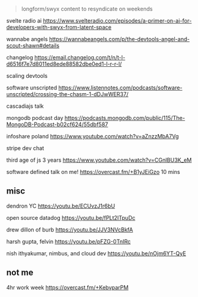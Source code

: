 > longform/swyx content to resyndicate  on weekends


svelte radio ai https://www.svelteradio.com/episodes/a-primer-on-ai-for-developers-with-swyx-from-latent-space

wannabe angels https://wannabeangels.com/p/the-devtools-angel-and-scout-shawn#details

changelog https://email.changelog.com/t/n/t-l-d6516f7e7d8011ed8ede88582dbe0ed1-l-r-r-l/

scaling devtools

software unscripted https://www.listennotes.com/podcasts/software-unscripted/crossing-the-chasm-1-dDJwWER37/

cascadiajs talk

mongodb podcast day https://podcasts.mongodb.com/public/115/The-MongoDB-Podcast-b02cf624/55dbf587

infoshare poland https://www.youtube.com/watch?v=aZnzzMbA7Vg

stripe dev chat



third age of js 3 years https://www.youtube.com/watch?v=CGnlBU3K_eM


software defined talk on me! https://overcast.fm/+B1yJEiGzo 10 mins



## misc

dendron YC https://youtu.be/ECUvzJ1r6bU

open source datadog https://youtu.be/fPLt2ITpuDc



drew dillon of burb https://youtu.be/JJV3NVcBkfA

harsh gupta, felvin https://youtu.be/pFZG-0TnIRc


nish ithyakumar, nimbus, and cloud dev https://youtu.be/nOjm6YT-QyE

## not me

4hr work week https://overcast.fm/+KebvparPM
